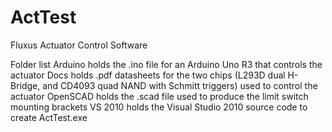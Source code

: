 # ActTest
Fluxus Actuator Control Software

Folder list
Arduino   holds the .ino file for an Arduino Uno R3 that controls the actuator
Docs      holds .pdf datasheets for the two chips (L293D dual H-Bridge, and CD4093 quad NAND with Schmitt triggers) used to control the actuator
OpenSCAD  holds the .scad file used to produce the limit switch mounting brackets
VS 2010   holds the Visual Studio 2010 source code to create ActTest.exe
